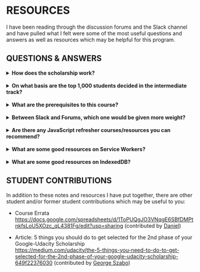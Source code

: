 # RESOURCES

I have been reading through the discussion forums and the Slack channel and have pulled what I felt were some of the most useful questions and answers as well as resources which may be helpful for this program.

## QUESTIONS & ANSWERS

<details>
  <summary><strong>How does the scholarship work?</strong></summary>
  <p>
    Right now, you are one of the 10,000 students selected for the first phase of a 3-month course. After this phase, Google and Udacity will select 1,000 students to earn a full nanodegree Mobile Web Specialist, this nanodegree has a duration of 6-months.
  </p>
  <p>
    <img src="https://cdn-enterprise.discourse.org/udacity/uploads/default/optimized/4X/6/2/b/62b0c3fce2667d32f2cb527dfe18ee3f821f0002_1_689x359.png">
  </p>
  <p>
    Find more details about this program at: https://www.udacity.com/course/mobile-web-specialist-nanodegree--nd024
  </p>
</details>

<br>

<details>
  <summary><strong>On what basis are the top 1,000 students decided in the intermediate track?</strong></summary>
  <p>
    When phase one ends on April 10, Udacity and Google will review your work and progress from this initial part of the scholarship program. In general, we will allocate the follow-up scholarships to high performing students based on this criteria:
  </p>
  <ul>
    <li>Successful completion of course material and quizzes. To be clear, there is no reward for finishing first or early. We will evaluate everyone's progress after the course ends in early April. This means making as much use of the forums as possible in order to iterate on your work.</li>
    <li>Support of fellow students and active participation in forums and on Slack. We have seen time and time again that the most successful students are those that learn in a community. We expect to see continuous engagement on Slack and the forums over the next three months.</li>
  </ul>
</details>

<br>

<details>
  <summary><strong>What are the prerequisites to this course?</strong></summary>
  <p>
    The prerequisites to the Mobile Web Specialist course are knowledge and experience in the following areas:
  </p>
  <ol>
    <li>One or more front-end frameworks (Angular, Backbone, Ember, or more).</li>
    <li>Web forms</li>
    <li>Git</li>
    <li>Unix/Linux Command Line Basics</li>
  </ol>
  <p>Here are some courses on Udacity to cover each prerequisite:</p>
  <ol>
    <li>Front End Frameworks<br>https://www.udacity.com/course/front-end-frameworks--ud894</li>
    <li>Building High Conversion Web Forms<br>https://www.udacity.com/course/building-high-conversion-web-forms--ud890</li>
    <li>Github & Collaboration<br>https://www.udacity.com/course/github-collaboration--ud456</li>
    <li>Linux Command Line Basics<br>https://www.udacity.com/course/linux-command-line-basics--ud595</li>
    <li>Shell Workshop<br>https://www.udacity.com/course/shell-workshop--ud206</li>
  </ol>
</details>

<br>

<details>
  <summary><strong>Between Slack and Forums, which one would be given more weight?</strong></summary>
  <p>
    Both are important and quite distinct interactions, but in the end forum is more relevant because:
  </p>
  <ul>
    <li>Here is the place to submit your projects for mentor feedback: https://discussions.udacity.com/t/project-feedback-from-mentors/511883</li>
    <li>Your activities on the forum are measurable by badges: https://discussions.udacity.com/badges</li>
    <li>Forum mentors are responsible for weekly recommended best student interactions.</li>
  </ul>
</details>

<br>

<details>
  <summary><strong>Are there any JavaScript refresher courses/resources you can recommend?</strong></summary>
  <ul>
    <li>Introduction to JavaScript<br>https://www.udacity.com/course/intro-to-javascript--ud803</li>
    <li>Introduction to jQuery<br>https://www.udacity.com/course/intro-to-jquery--ud245</li>
    <li>Object-Oriented JavaScript<br>https://www.udacity.com/course/object-oriented-javascript--ud015</li>
    <li>JavaScript Design Patterns<br>https://www.udacity.com/course/javascript-design-patterns--ud989</li>
    <li>JavaScript Testing<br>https://www.udacity.com/course/javascript-testing--ud549</li>
    <li>Practical JavaScript<br>https://watchandcode.com/p/practical-javascript</li>
    <li>Progressive Web Apps (PWA) - The Complete Guide<br>https://www.udemy.com/progressive-web-app-pwa-the-complete-guide/learn/v4/overview</li>
    <li>JavaScript: Understanding the Weird Parts<br>https://www.udemy.com/understand-javascript/learn/v4/overview</li>
    <li>You Don't Know JS<br>https://github.com/getify/You-Dont-Know-JS</li>
    <li>The Modern JavaScript Tutorial<br>https://javascript.info/</li>
    <li>JavaScript Promises: an Introduction<br>https://developers.google.com/web/fundamentals/primers/promises</li>
  </ul>
</details>

<br>

<details>
  <summary><strong>What are some good resources on Service Workers?</strong></summary>
  <ul>
    <li>The Offline Cookbook<br>https://developers.google.com/web/fundamentals/instant-and-offline/offline-cookbook/#stale-while-revalidate</li>
    <li>Service Worker Resources<br>https://jakearchibald.github.io/isserviceworkerready/resources.html</li>
    <li>MDN Service Worker API<br>https://developer.mozilla.org/en-US/docs/Web/API/Service_Worker_API</li>
    <li>Service Worker Primer<br>https://developers.google.com/web/fundamentals/primers/service-workers/</li>
    <li>Service Worker W3C Spec:<br>https://w3c.github.io/ServiceWorker/</li>
  </ul>
</details>

<br>

<details>
  <summary><strong>What are some good resources on IndexedDB?</strong></summary>
  <ul>
    <li>IndexedDB Promised Library<br>https://github.com/jakearchibald/idb</li>
    <li>IndexedDB API (MDN)<br>https://developer.mozilla.org/en-US/docs/Web/API/IndexedDB_API</li>
  </ul>
</details>

## STUDENT CONTRIBUTIONS

In addition to these notes and resources I have put together, there are other student and/or former student contributions which may be useful to you:

* Course Errata<br>https://docs.google.com/spreadsheets/d/1ToPUQgJO3VNqgE6SBfDMPtnkfsLoU5XOzc_qL4381Fg/edit?usp=sharing (contributed by [Daniel](https://discussions.udacity.com/u/tuf37504))

* Article: 5 things you should do to get selected for the 2nd phase of your Google-Udacity Scholarship<br>https://medium.com/udacity/the-5-things-you-need-to-do-to-get-selected-for-the-2nd-phase-of-your-google-udacity-scholarship-649f22376030 (contributed by [George Szabo](https://medium.com/@george_szabo))
